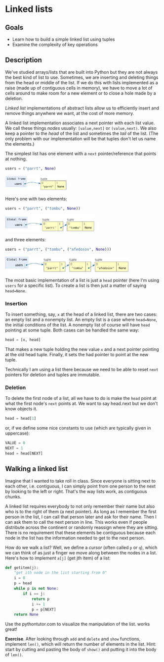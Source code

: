# Linked lists

## Goals

* Learn how to build a simple linked list using tuples
* Examine the complexity of key operations

## Description

We've studied arrays/lists that are built into Python but they are not always the best kind of list to use. Sometimes, we are inserting and deleting things from the head or middle of the list. If we do this with lists implemented as a raise (made up of contiguous cells in memory), we have to move a lot of cells around to make room for a new element or to close a hole made by a deletion.

*Linked list* implementations of abstract lists allow us to efficiently insert and remove things anywhere we want, at the cost of more memory.

A linked list implementation associates a next pointer with each list value. We call these things *nodes* usually: `[value,next]` or `(value,next)`. We also keep a pointer to the *head* of the list and sometimes the *tail* of the list. (The only problem with our implementation will be that tuples don't let us name the elements.)

The simplest list has one element with a `next` pointer/reference that points at nothing.

```python
users = ("parrt", None)
```
<img src=figures/links1.png width=200>

Here's one with two elements:

```python
users = ("parrt", ("tombu", None))
```
<img src=figures/links2.png width=290>

and three elements:

```python
users = ("parrt", ("tombu", ("afedosov", None)))
```
<img src=figures/links3.png width=400>

The most basic implementation of a list is just a `head` pointer (here I'm using `users` for a specific list). To create a list is then just a matter of saying `head=None`.

### Insertion

To insert something, say, `x` at the head of a linked list, there are two cases: an empty list and a nonempty list. An empty list is a case where `head=None`, the initial conditions of the list. A nonempty list of course will have `head` pointing at some tuple. Both cases can be handled the same way:

```python
head = [x, head]
```

That makes a new tuple holding the new value `x` and a next pointer pointing at the old head tuple. Finally, it sets the had pointer to point at the new tuple.

Technically I am using a list there because we need to be able to reset `next` pointers for deletion and tuples are immutable.

### Deletion

To delete the first node of a list, all we have to do is make the `head` point at what the first node's `next` points at. We want to say head.next but we don't know objects it.

```python
head = head[1]
```

or, if we define some nice constants to use (which are typically given in uppercase):

```python
VALUE = 0
NEXT = 1
head = head[NEXT]
```

## Walking a linked list

Imagine that I wanted to take roll in class. Since everyone is sitting next to each other, i.e. contiguous, I can simply point from one person to the next by looking to the left or right. That's the way lists work, as contiguous chunks.

A linked list requires everybody to not only remember their name but also who is to the right of them (a next pointer).  As long as I remember the first person in the list, I can call that person later and ask for their name. Then I can ask them to call the next person in line.  This works even if people distribute across the continent or randomly reassign where they are sitting. There is no requirement that these elements be contiguous because each node in the list has the information needed to get to the next person.

How do we walk a list? Well, we define a *cursor*  (often called `p` or `q`), which we can think of as just a finger we move along between the nodes in a list. Here's how to implement `a[j]` (get jth item) of a list:

```python
def getitem(j):
    "get ith node in the list starting from 0"
    i = 0
    p = head
    while p is not None:
        if i == j:
            return p
            i += 1
            p = p[NEXT]
    return None
```

Use the pythontutor.com to visualize the manipulation of the list. works great!

**Exercise**. After looking through `add` and `delete` and `show` functions, implement `len()`, which will return the number of elements in the list. Hint: start by cutting and pasting the body of `show()` and putting it into the body of `len()`.